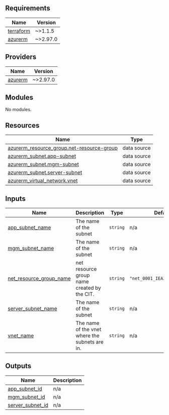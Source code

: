 <!-- BEGIN_TF_DOCS -->

## Requirements

| Name | Version |
|------|---------|
| <a name="requirement_terraform"></a> [terraform](#requirement\_terraform) | ~>1.1.5 |
| <a name="requirement_azurerm"></a> [azurerm](#requirement\_azurerm) | ~>2.97.0 |

## Providers

| Name | Version |
|------|---------|
| <a name="provider_azurerm"></a> [azurerm](#provider\_azurerm) | ~>2.97.0 |

## Modules

No modules.

## Resources

| Name | Type |
|------|------|
| [azurerm_resource_group.net-resource-group](https://registry.terraform.io/providers/hashicorp/azurerm/latest/docs/data-sources/resource_group) | data source |
| [azurerm_subnet.app-subnet](https://registry.terraform.io/providers/hashicorp/azurerm/latest/docs/data-sources/subnet) | data source |
| [azurerm_subnet.mgm-subnet](https://registry.terraform.io/providers/hashicorp/azurerm/latest/docs/data-sources/subnet) | data source |
| [azurerm_subnet.server-subnet](https://registry.terraform.io/providers/hashicorp/azurerm/latest/docs/data-sources/subnet) | data source |
| [azurerm_virtual_network.vnet](https://registry.terraform.io/providers/hashicorp/azurerm/latest/docs/data-sources/virtual_network) | data source |

## Inputs

| Name | Description | Type | Default | Required |
|------|-------------|------|---------|:--------:|
| <a name="input_app_subnet_name"></a> [app\_subnet\_name](#input\_app\_subnet\_name) | The name of the subnet | `string` | n/a | yes |
| <a name="input_mgm_subnet_name"></a> [mgm\_subnet\_name](#input\_mgm\_subnet\_name) | The name of the subnet | `string` | n/a | yes |
| <a name="input_net_resource_group_name"></a> [net\_resource\_group\_name](#input\_net\_resource\_group\_name) | net resource group name created by the CIT. | `string` | `"net_0001_IEAZU01_prod_rg"` | no |
| <a name="input_server_subnet_name"></a> [server\_subnet\_name](#input\_server\_subnet\_name) | The name of the subnet | `string` | n/a | yes |
| <a name="input_vnet_name"></a> [vnet\_name](#input\_vnet\_name) | The name of the vnet where the subnets are in. | `string` | n/a | yes |

## Outputs

| Name | Description |
|------|-------------|
| <a name="output_app_subnet_id"></a> [app\_subnet\_id](#output\_app\_subnet\_id) | n/a |
| <a name="output_mgm_subnet_id"></a> [mgm\_subnet\_id](#output\_mgm\_subnet\_id) | n/a |
| <a name="output_server_subnet_id"></a> [server\_subnet\_id](#output\_server\_subnet\_id) | n/a |

<!-- END_TF_DOCS -->